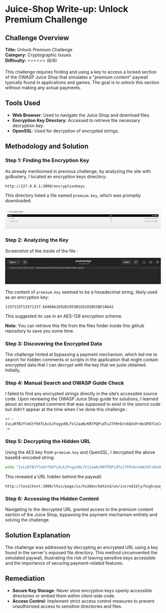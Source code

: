 # Juice-Shop Write-up: Unlock Premium Challenge

## Challenge Overview

**Title:** Unlock Premium Challenge  
**Category:** Cryptographic Issues  
**Difficulty:** ⭐⭐⭐⭐⭐⭐ (6/6)

This challenge requires finding and using a key to access a locked section of the OWASP Juice Shop that simulates a "premium content" paywall typically found in applications and games. The goal is to unlock this section without making any actual payments.

## Tools Used

- **Web Browser**: Used to navigate the Juice Shop and download files.
- **Encryption Key Directory**: Accessed to retrieve the necessary decryption key.
- **OpenSSL**: Used for decryption of encrypted strings.

## Methodology and Solution

### Step 1: Finding the Encryption Key

As already mentionned in previous challenge, by analyzing the site with goBustery, I located an encryption keys directory:
```
http://127.0.0.1:3000/encryptionkeys
```
This directory listed a file named `premium.key`, which was promptly downloaded.

<img src="../assets/difficulty6/premium_paywall_2.png" alt="key folder" width="700px">

### Step 2: Analyzing the Key

Screenshot of the inside of the file : 

<img src="../assets/difficulty6/premium_paywall_3.png" alt="key file" width="700px">

The content of `premium.key` seemed to be a hexadecimal string, likely used as an encryption key:

```
1337133713371337.EA99A61D92D2955B1E9285B55BF2AD42
```

This suggested its use in an AES-128 encryption scheme.

**Note:** You can retrieve this file from the files folder inside this github repository to save you some time.

### Step 3: Discovering the Encrypted Data

The challenge hinted at bypassing a payment mechanism, which led me to search for hidden comments or scripts in the application that might contain encrypted data that I can decrypt with the key that we juste obtained. Initially, 

### Step 4: Manual Search and OWASP Guide Check

I failed to find any encrypted strings directly in the site’s accessible source code. Upon reviewing the OWASP Juice Shop guide for solutions, I learned about an encrypted comment that was supposed to exist in the source code but didn't appear at the time when I've done this challenge.:
```
<!--IvLuRfBJYlmStf9XfL6ckJFngyd9LfV1JaaN/KRTPQPidTuJ7FR+D/nkWJUF+0xUF07CeCeqYfxq+OJVVa0gNbqgYkUNvn//UbE7e95C+6e+7GtdpqJ8mqm4WcPvUGIUxmGLTTAC2+G9UuFCD1DUjg==-->
```

### Step 5: Decrypting the Hidden URL

Using the AES key from `premium.key` and OpenSSL, I decrypted the above base64-encoded string:
```bash
echo "IvLuRfBJYlmStf9XfL6ckJFngyd9LfV1JaaN/KRTPQPidTuJ7FR+D/nkWJUF+0xUF07CeCeqYfxq+OJVVa0gNbqgYkUNvn//UbE7e95C+6e+7GtdpqJ8mqm4WcPvUGIUxmGLTTAC2+G9UuFCD1DUjg==" | openssl enc -d -aes-256-cbc -K EA99A61D92D2955B1E9285B55BF2AD42 –iv 337133713371337 -a –A
```
This revealed a URL hidden behind the paywall:
```
http://localhost:3000/this/page/is/hidden/behind/an/incredibly/high/paywall/that/could/only/be/unlocked/by/sending/1btc/to/us
```

### Step 6: Accessing the Hidden Content

Navigating to the decrypted URL granted access to the premium content section of the Juice Shop, bypassing the payment mechanism entirely and solving the challenge.

## Solution Explanation

The challenge was addressed by decrypting an encrypted URL using a key found in the server's exposed file directory. This method circumvented the simulated paywall, illustrating the risk of leaving sensitive keys accessible and the importance of securing payment-related features.

## Remediation

- **Secure Key Storage**: Never store encryption keys openly accessible directories or embed them within client-side code.
- **Access Control**: Implement strict access control measures to prevent unauthorized access to sensitive directories and files.
